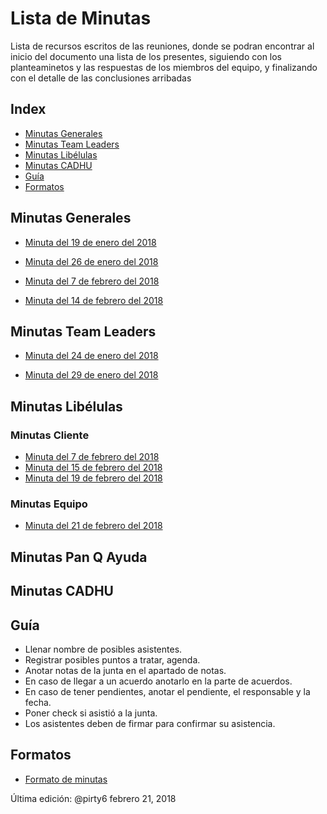 # Lista de Minutas
Lista de recursos escritos de las reuniones, donde se podran encontrar al inicio del documento una lista de los presentes, siguiendo con los planteaminetos y las respuestas de los miembros del equipo, y finalizando con el detalle de las conclusiones arribadas

## Index
* [Minutas Generales](#General)
* [Minutas Team Leaders](#Leaders)
* [Minutas Libélulas](#Libelulas)
* [Minutas CADHU](#CADHU)
* [Guía](#Guía)
* [Formatos](#Formatos)

<a id="General"></a>
## Minutas Generales

* [Minuta del 19 de enero del 2018](https://docs.google.com/document/d/1EN89qgyndWqjpRlwKopbz9UKX-VDm92xxdcxKhvjg6E/edit?usp=sharing)

* [Minuta del 26 de enero del 2018](https://github.com/CaveLabs-1/Wiki/blob/master/Minutas/Generales/Minuta%20de%2026%20de%20enero%20de%202018.pdf)

* [Minuta del 7 de febrero del 2018](https://github.com/CaveLabs-1/Wiki/blob/master/Minutas/Generales/Minuta%20de%207%20de%20febrero%20de%202018.pdf)

* [Minuta del 14 de febrero del 2018](https://github.com/CaveLabs-1/Wiki/blob/master/Minutas/Generales/Minuta%20de%2014%20de%20febrero%20de%202018.pdf)

<a id="Leaders"></a>
## Minutas Team Leaders

* [Minuta del 24 de enero del 2018](https://github.com/CaveLabs-1/Wiki/blob/master/Minutas/Team%20Leaders/Minuta%20de%2024%20enero%20de%202018.pdf)

* [Minuta del 29 de enero del 2018](https://github.com/CaveLabs-1/Wiki/blob/master/Minutas/Team%20Leaders/Minuta%20de%2029%20de%20enero%20de%202018.pdf)

<a id="Libelulas"></a>
## Minutas Libélulas

### Minutas Cliente
* [Minuta del 7 de febrero del 2018](https://github.com/CaveLabs-1/Wiki/blob/Mariana-Subir-minutas-libelulas/Minutas/Libelulas/Cliente/Minuta%20del%207%20de%20Febrero%202018.pdf)
* [Minuta del 15 de febrero del 2018](https://github.com/CaveLabs-1/Wiki/blob/Mariana-Subir-minutas-libelulas/Minutas/Libelulas/Cliente/Minuta%20del%2015%20de%20Febrero%202018.pdf)
* [Minuta del 19 de febrero del 2018](https://github.com/CaveLabs-1/Wiki/blob/Mariana-Subir-minutas-libelulas/Minutas/Libelulas/Cliente/Minuta%2019%20de%20Febrero%202018.pdf)

### Minutas Equipo
* [Minuta del 21 de febrero del 2018](https://github.com/CaveLabs-1/Wiki/blob/Mariana-Subir-minutas-libelulas/Minutas/Libelulas/Equipo/21%20de%20febrero%202018.pdf)

<a id="Pan"></a>
## Minutas Pan Q Ayuda

<a id="CADHU"></a>
## Minutas CADHU

<a id="Guía"></a>
## Guía
- Llenar nombre de posibles asistentes.
- Registrar posibles puntos a tratar, agenda.
- Anotar notas de la junta en el apartado de notas.
- En caso de llegar a un acuerdo anotarlo en la parte de acuerdos.
- En caso de tener pendientes, anotar el pendiente, el responsable y la fecha.
- Poner check si asistió a la junta.
- Los asistentes deben de firmar para confirmar su asistencia.

<a id="Formatos"></a>
## Formatos
* [Formato de minutas](https://github.com/CaveLabs-1/Wiki/blob/master/Minutas/Formatos/FORMATO%20MINUTA%20CAVELABS.docx)

Última edición: @pirty6 febrero 21, 2018
